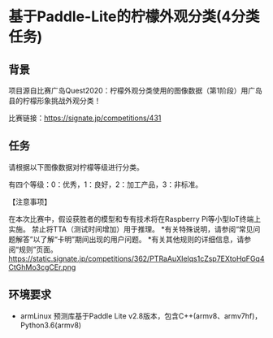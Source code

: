 
# 基于Paddle-Lite的柠檬外观分类(4分类任务)

## 背景

项目源自比赛广岛Quest2020：柠檬外观分类使用的图像数据（第1阶段）用广岛县的柠檬形象挑战外观分类！ 

比赛链接：https://signate.jp/competitions/431

## 任务

请根据以下图像数据对柠檬等级进行分类。

有四个等级：0：优秀，1：良好，2：加工产品，3：非标准。

【注意事项】

在本次比赛中，假设获胜者的模型和专有技术将在Raspberry Pi等小型IoT终端上实施。
禁止将TTA（测试时间增加）用于推理。
*有关特殊说明，请参阅“常见问题解答”以了解“卡明”期间出现的用户问题。
*有关其他规则的详细信息，请参阅“规则”页面。
https://static.signate.jp/competitions/362/PTRaAuXIelqs1cZsp7EXtoHqFGq4CtGhMo3cgCEr.png

## 环境要求

* armLinux
    预测库基于Paddle Lite v2.8版本，包含C++(armv8、armv7hf)，Python3.6(armv8)
